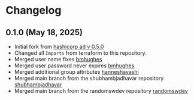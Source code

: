# Changelog

## 0.1.0 (May 18, 2025)

- Initial fork from [hashicorp ad v 0.5.0](https://github.com/hashicorp/terraform-provider-ad)
- Changed all `Imports` from terraform to this repository.
- Merged user name fixes [bmhughes](https://github.com/bmhughes/terraform-provider-ad/tree/ad-user-name)
- Merged user password never expires [bmhughes](https://github.com/bmhughes/terraform-provider-ad/tree/fix-user-password-never-expires)
- Merged additional group attributes [hanneshayashi](https://github.com/hanneshayashi/terraform-provider-ad/tree/additional-group-attributes)
- Merged main branch from the shubhambjadhavar repository [shubhambjadhavar](https://github.com/shubhambjadhavar/terraform-provider-ad)
- Merged main branch from the randomswdev repository [randomswdev](https://github.com/randomswdev/terraform-provider-ad.git)
